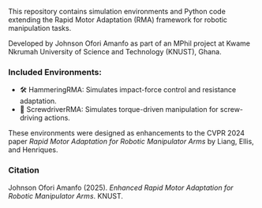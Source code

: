 This repository contains simulation environments and Python code extending the Rapid Motor Adaptation (RMA) framework for robotic manipulation tasks.

Developed by Johnson Ofori Amanfo as part of an MPhil project at Kwame Nkrumah University of Science and Technology (KNUST), Ghana.

### Included Environments:
- 🛠️ HammeringRMA: Simulates impact-force control and resistance adaptation.
- 🔩 ScrewdriverRMA: Simulates torque-driven manipulation for screw-driving actions.

These environments were designed as enhancements to the CVPR 2024 paper *Rapid Motor Adaptation for Robotic Manipulator Arms* by Liang, Ellis, and Henriques.

### Citation
Johnson Ofori Amanfo (2025). *Enhanced Rapid Motor Adaptation for Robotic Manipulator Arms*. KNUST.
